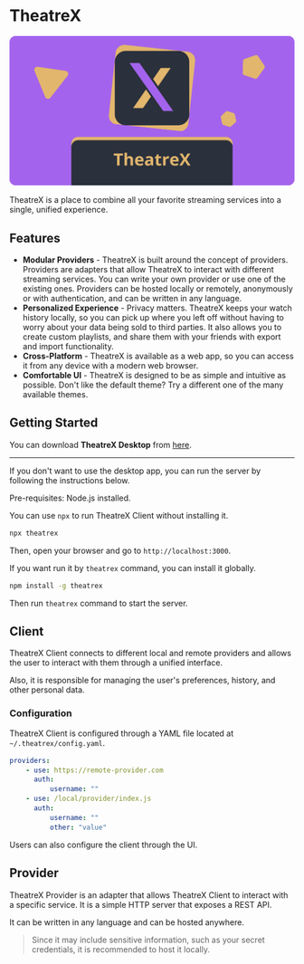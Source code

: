 # TheatreX

![banner](packages/theatrex/static/theatrex-banner.png)

TheatreX is a place to combine all your favorite streaming services into a single, unified experience.

## Features

- **Modular Providers** - TheatreX is built around the concept of providers. Providers are adapters that allow TheatreX to interact with different streaming services. You can write your own provider or use one of the existing ones. Providers can be hosted locally or remotely, anonymously or with authentication, and can be written in any language.
- **Personalized Experience** - Privacy matters. TheatreX keeps your watch history locally, so you can pick up where you left off without having to worry about your data being sold to third parties. It also allows you to create custom playlists, and share them with your friends with export and import functionality.
- **Cross-Platform** - TheatreX is available as a web app, so you can access it from any device with a modern web browser.
- **Comfortable UI** - TheatreX is designed to be as simple and intuitive as possible. Don't like the default theme? Try a different one of the many available themes.

## Getting Started

You can download **TheatreX Desktop** from [here](https://github.com/JacobLinCool/TheatreX-Desktop/releases).

---

If you don't want to use the desktop app, you can run the server by following the instructions below.

Pre-requisites: Node.js installed.

You can use `npx` to run TheatreX Client without installing it.

```bash
npx theatrex
```

Then, open your browser and go to `http://localhost:3000`.

If you want run it by `theatrex` command, you can install it globally.

```bash
npm install -g theatrex
```

Then run `theatrex` command to start the server.

## Client

TheatreX Client connects to different local and remote providers and allows the user to interact with them through a unified interface.

Also, it is responsible for managing the user's preferences, history, and other personal data.

### Configuration

TheatreX Client is configured through a YAML file located at `~/.theatrex/config.yaml`.

```yaml
providers:
    - use: https://remote-provider.com
      auth:
          username: ""
    - use: /local/provider/index.js
      auth:
          username: ""
          other: "value"
```

Users can also configure the client through the UI.

## Provider

TheatreX Provider is an adapter that allows TheatreX Client to interact with a specific service. It is a simple HTTP server that exposes a REST API.

It can be written in any language and can be hosted anywhere.

> Since it may include sensitive information, such as your secret credentials, it is recommended to host it locally.
